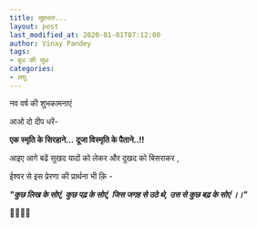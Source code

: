 ```yaml
---
title: सुप्रभात...
layout: post
last_modified_at: 2020-01-01T07:12:00
author: Vinay Pandey
tags:
- बुध की सुध
categories:
- लघु
---
```

नव वर्ष की शुभकामनाएं
          
आओ दो दीप धरें-

 **एक स्मृति के सिरहाने...**
     **दूजा विस्मृति के पैताने..!!**

आइए आगे बढें
सुखद यादों को लेकर 
और दुखद को बिसराकर ,

ईश्वर से इस प्रेरणा की प्रार्थना भी क़ि -

***"कुछ लिख के सोएं,***
***कुछ पढ़ के सोएं,***
***जिस जगह से उठे थे,***
***उस से कुछ बढ़ के सोएं ।।"***

🙏🌷🌷🙏


